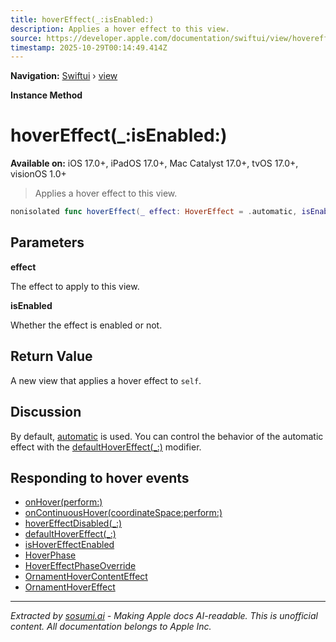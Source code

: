 ```yaml
---
title: hoverEffect(_:isEnabled:)
description: Applies a hover effect to this view.
source: https://developer.apple.com/documentation/swiftui/view/hovereffect(_:isenabled:)
timestamp: 2025-10-29T00:14:49.414Z
---
```


**Navigation:** [Swiftui](/documentation/swiftui) › [view](/documentation/swiftui/view)

**Instance Method**

# hoverEffect(_:isEnabled:)

**Available on:** iOS 17.0+, iPadOS 17.0+, Mac Catalyst 17.0+, tvOS 17.0+, visionOS 1.0+

> Applies a hover effect to this view.

```swift
nonisolated func hoverEffect(_ effect: HoverEffect = .automatic, isEnabled: Bool = true) -> some View
```

## Parameters

**effect**

The effect to apply to this view.



**isEnabled**

Whether the effect is enabled or not.



## Return Value

A new view that applies a hover effect to `self`.

## Discussion

By default, [automatic](/documentation/swiftui/hovereffect/automatic) is used. You can control the behavior of the automatic effect with the [defaultHoverEffect(_:)](/documentation/swiftui/view/defaulthovereffect(_:)) modifier.

## Responding to hover events

- [onHover(perform:)](/documentation/swiftui/view/onhover(perform:))
- [onContinuousHover(coordinateSpace:perform:)](/documentation/swiftui/view/oncontinuoushover(coordinatespace:perform:))
- [hoverEffectDisabled(_:)](/documentation/swiftui/view/hovereffectdisabled(_:))
- [defaultHoverEffect(_:)](/documentation/swiftui/view/defaulthovereffect(_:))
- [isHoverEffectEnabled](/documentation/swiftui/environmentvalues/ishovereffectenabled)
- [HoverPhase](/documentation/swiftui/hoverphase)
- [HoverEffectPhaseOverride](/documentation/swiftui/hovereffectphaseoverride)
- [OrnamentHoverContentEffect](/documentation/swiftui/ornamenthovercontenteffect)
- [OrnamentHoverEffect](/documentation/swiftui/ornamenthovereffect)

---

*Extracted by [sosumi.ai](https://sosumi.ai) - Making Apple docs AI-readable.*
*This is unofficial content. All documentation belongs to Apple Inc.*

